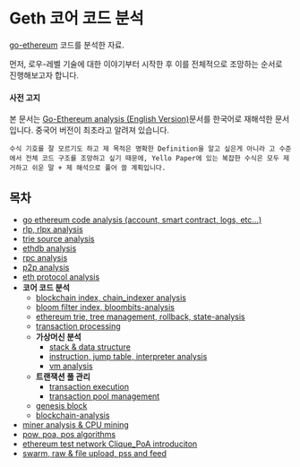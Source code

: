 # Geth 코어 코드 분석

[go-ethereum](https://github.com/ethereum/go-ethereum) 코드를 분석한 자료.

먼저, 로우-레벨 기술에 대한 이야기부터 시작한 후 이를 전체적으로 조망하는 순서로 진행해보고자 합니다.

#### 사전 고지
본 문서는 [Go-Ethereum analysis (English Version)](https://github.com/agiletechvn/go-ethereum-code-analysis)문서를 한국어로 재해석한 문서입니다. 중국어 버전이 최초라고 알려져 있습니다.

```
수식 기호를 잘 모르기도 하고 제 목적은 명확한 Definition을 알고 싶은게 아니라 고 수준에서 전체 코드 구조를 조망하고 싶기 때문에, Yello Paper에 있는 복잡한 수식은 모두 제거하고 쉬운 말 + 제 해석으로 풀어 쓸 계획입니다.
```

## 목차

- [go ethereum code analysis (account, smart contract, logs, etc...)](/go-ethereum-code-analysis.md)
- [rlp, rlpx analysis](/rlp-analysis.md)
- [trie source analysis](/trie-analysis.md)
- [ethdb analysis](/ethdb-analysis.md)
- [rpc analysis](/rpc-analysis.md)
- [p2p analysis](/p2p-analysis.md)
- [eth protocol analysis](/eth-analysis.md)
- **코어 코드 분석**
  - [blockchain index, chain_indexer analysis](/core-chain_indexer-analysis.md)
  - [bloom filter index, bloombits-analysis](/core-bloombits-analysis.md)
  - [ethereum trie, tree management, rollback, state-analysis](/core-state-analysis.md)
  - [transaction processing](/core-state-process-analysis.md)
  - **가상머신 분석**
    - [stack & data structure](/core-vm-stack-memory-analysis.md)
    - [instruction, jump table, interpreter analysis](/core-vm-jumptable-instruction.md)
    - [vm analysis](/core-vm-analysis.md)
  - **트랜잭션 풀 관리**
    - [transaction execution](/core-txlist-data-structure-analysis.md)
    - [transaction pool management](/core-txpool-analysis.md)
  - [genesis block](/core-genesis-analysis.md)
  - [blockchain-analysis](/core-blockchain-analysis.md)
- [miner analysis & CPU mining](/miner-analysis-CPU-mining.md)
- [pow, poa, pos algorithms](/pow-analysis.md)
- [ethereum test network Clique_PoA introduciton](/ethereum-Clique_PoA-introduction.md)
- [swarm, raw & file upload, pss and feed](/ethereum-swarm-introduction.md)
